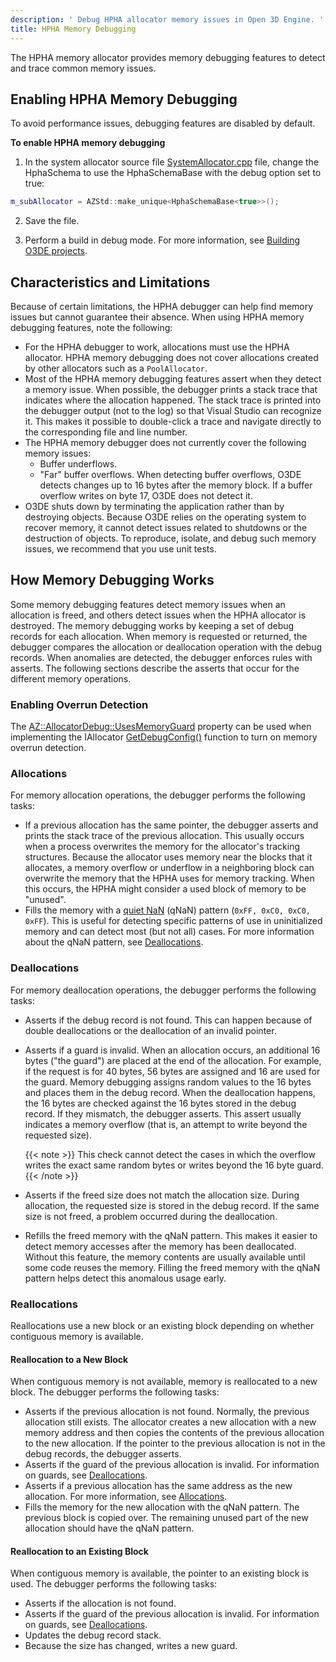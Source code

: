 ```yaml
---
description: ' Debug HPHA allocator memory issues in Open 3D Engine. '
title: HPHA Memory Debugging
---
```


The HPHA memory allocator provides memory debugging features to detect and trace common memory issues.

## Enabling HPHA Memory Debugging 

To avoid performance issues, debugging features are disabled by default.

**To enable HPHA memory debugging**

1. In the system allocator source file [SystemAllocator.cpp](https://github.com/o3de/o3de/blob/298cb5945b35fdc2d016501b5d16235536332292/Code/Framework/AzCore/AzCore/Memory/SystemAllocator.cpp#L54) file, change the HphaSchema to use the HphaSchemaBase with the debug option set to true:

```c++
m_subAllocator = AZStd::make_unique<HphaSchemaBase<true>>();
```

2. Save the file.

3. Perform a build in debug mode. For more information, see [Building O3DE projects](/docs/user-guide/build/).

## Characteristics and Limitations 

Because of certain limitations, the HPHA debugger can help find memory issues but cannot guarantee their absence. When using HPHA memory debugging features, note the following:
+ For the HPHA debugger to work, allocations must use the HPHA allocator. HPHA memory debugging does not cover allocations created by other allocators such as a `PoolAllocator`.
+ Most of the HPHA memory debugging features assert when they detect a memory issue. When possible, the debugger prints a stack trace that indicates where the allocation happened. The stack trace is printed into the debugger output (not to the log) so that Visual Studio can recognize it. This makes it possible to double-click a trace and navigate directly to the corresponding file and line number.
+ The HPHA memory debugger does not currently cover the following memory issues:
  + Buffer underflows.
  + "Far" buffer overflows. When detecting buffer overflows, O3DE detects changes up to 16 bytes after the memory block. If a buffer overflow writes on byte 17, O3DE does not detect it.
+ O3DE shuts down by terminating the application rather than by destroying objects. Because O3DE relies on the operating system to recover memory, it cannot detect issues related to shutdowns or the destruction of objects. To reproduce, isolate, and debug such memory issues, we recommend that you use unit tests.

## How Memory Debugging Works 

Some memory debugging features detect memory issues when an allocation is freed, and others detect issues when the HPHA allocator is destroyed. The memory debugging works by keeping a set of debug records for each allocation. When memory is requested or returned, the debugger compares the allocation or deallocation operation with the debug records. When anomalies are detected, the debugger enforces rules with asserts. The following sections describe the asserts that occur for the different memory operations.

### Enabling Overrun Detection

The [AZ::AllocatorDebug::UsesMemoryGuard](https://github.com/o3de/o3de/blob/298cb5945b35fdc2d016501b5d16235536332292/Code/Framework/AzCore/AzCore/Memory/IAllocator.h#L105-L106) property can be used when implementing the IAllocator [GetDebugConfig()](https://github.com/o3de/o3de/blob/298cb5945b35fdc2d016501b5d16235536332292/Code/Framework/AzCore/AzCore/Memory/SystemAllocator.cpp#L58-L65) function to turn on memory overrun detection.  

### Allocations 

For memory allocation operations, the debugger performs the following tasks:
+ If a previous allocation has the same pointer, the debugger asserts and prints the stack trace of the previous allocation. This usually occurs when a process overwrites the memory for the allocator's tracking structures. Because the allocator uses memory near the blocks that it allocates, a memory overflow or underflow in a neighboring block can overwrite the memory that the HPHA uses for memory tracking. When this occurs, the HPHA might consider a used block of memory to be "unused".
+ Fills the memory with a [quiet NaN](https://en.wikipedia.org/wiki/NaN) (qNaN) pattern \(`0xFF, 0xC0, 0xC0, 0xFF`\). This is useful for detecting specific patterns of use in uninitialized memory and can detect most (but not all) cases. For more information about the qNaN pattern, see [Deallocations](#memory-management-debugging-hpha-deallocations).

### Deallocations 

For memory deallocation operations, the debugger performs the following tasks:
+ Asserts if the debug record is not found. This can happen because of double deallocations or the deallocation of an invalid pointer.
+ Asserts if a guard is invalid. When an allocation occurs, an additional 16 bytes ("the guard") are placed at the end of the allocation. For example, if the request is for 40 bytes, 56 bytes are assigned and 16 are used for the guard. Memory debugging assigns random values to the 16 bytes and places them in the debug record. When the deallocation happens, the 16 bytes are checked against the 16 bytes stored in the debug record. If they mismatch, the debugger asserts. This assert usually indicates a memory overflow (that is, an attempt to write beyond the requested size).

    {{< note >}}
This check cannot detect the cases in which the overflow writes the exact same random bytes or writes beyond the 16 byte guard.
{{< /note >}}

+ Asserts if the freed size does not match the allocation size. During allocation, the requested size is stored in the debug record. If the same size is not freed, a problem occurred during the deallocation.
+ Refills the freed memory with the qNaN pattern. This makes it easier to detect memory accesses after the memory has been deallocated. Without this feature, the memory contents are usually available until some code reuses the memory. Filling the freed memory with the qNaN pattern helps detect this anomalous usage early.

### Reallocations 

Reallocations use a new block or an existing block depending on whether contiguous memory is available.

#### Reallocation to a New Block 

When contiguous memory is not available, memory is reallocated to a new block. The debugger performs the following tasks:
+ Asserts if the previous allocation is not found. Normally, the previous allocation still exists. The allocator creates a new allocation with a new memory address and then copies the contents of the previous allocation to the new allocation. If the pointer to the previous allocation is not in the debug records, the debugger asserts.
+ Asserts if the guard of the previous allocation is invalid. For information on guards, see [Deallocations](#memory-management-debugging-hpha-deallocations).
+ Asserts if a previous allocation has the same address as the new allocation. For more information, see [Allocations](#memory-management-debugging-hpha-allocations).
+ Fills the memory for the new allocation with the qNaN pattern. The previous block is copied over. The remaining unused part of the new allocation should have the qNaN pattern.

#### Reallocation to an Existing Block 

When contiguous memory is available, the pointer to an existing block is used. The debugger performs the following tasks:
+ Asserts if the allocation is not found.
+ Asserts if the guard of the previous allocation is invalid. For information on guards, see [Deallocations](#memory-management-debugging-hpha-deallocations).
+ Updates the debug record stack.
+ Because the size has changed, writes a new guard.
